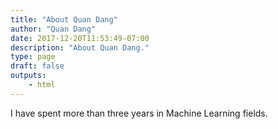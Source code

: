 ```yaml
---
title: "About Quan Dang"
author: "Quan Dang"
date: 2017-12-20T11:53:49-07:00
description: "About Quan Dang."
type: page
draft: false
outputs:
    - html
---
```



I have spent more than three years in Machine Learning fields.